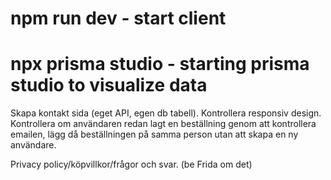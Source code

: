 # npm run dev - start client

# npx prisma studio - starting prisma studio to visualize data

Skapa kontakt sida (eget API, egen db tabell).
Kontrollera responsiv design.
Kontrollera om användaren redan lagt en beställning genom att kontrollera emailen, lägg då beställningen på samma person
utan att skapa en ny användare.

Privacy policy/köpvillkor/frågor och svar. (be Frida om det)
